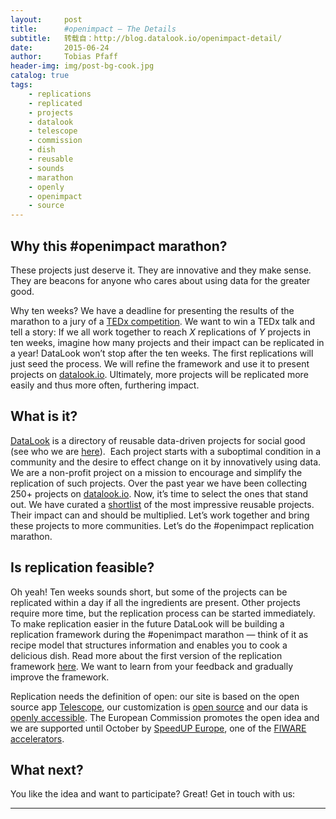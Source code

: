```yaml
---
layout:     post
title:      #openimpact – The Details
subtitle:   转载自：http://blog.datalook.io/openimpact-detail/
date:       2015-06-24
author:     Tobias Pfaff
header-img: img/post-bg-cook.jpg
catalog: true
tags:
    - replications
    - replicated
    - projects
    - datalook
    - telescope
    - commission
    - dish
    - reusable
    - sounds
    - marathon
    - openly
    - openimpact
    - source
---
```


## Why this #openimpact marathon?

These projects just deserve it. They are innovative and they make sense. They are beacons for anyone who cares about using data for the greater good.

Why ten weeks? We have a deadline for presenting the results of the marathon to a jury of a [TEDx competition](http://datanauts.tedxrheinmain.de/). We want to win a TEDx talk and tell a story: If we all work together to reach *X* replications of *Y* projects in ten weeks, imagine how many projects and their impact can be replicated in a year! DataLook won’t stop after the ten weeks. The first replications will just seed the process. We will refine the framework and use it to present projects on [datalook.io](http://datalook.io/). Ultimately, more projects will be replicated more easily and thus more often, furthering impact.

## What is it?

[DataLook](http://datalook.io/) is a directory of reusable data-driven projects for social good (see who we are [here](http://datalook.io/about#team)).  Each project starts with a suboptimal condition in a community and the desire to effect change on it by innovatively using data. We are a non-profit project on a mission to encourage and simplify the replication of such projects. Over the past year we have been collecting 250+ projects on [datalook.io](http://datalook.io/). Now, it’s time to select the ones that stand out. We have curated a [shortlist](http://blog.datalook.io/openimpact) of the most impressive reusable projects. Their impact can and should be multiplied. Let’s work together and bring these projects to more communities. Let’s do the #openimpact replication marathon.

## Is replication feasible?

Oh yeah! Ten weeks sounds short, but some of the projects can be replicated within a day if all the ingredients are present. Other projects require more time, but the replication process can be started immediately. To make replication easier in the future DataLook will be building a replication framework during the #openimpact marathon — think of it as recipe model that structures information and enables you to cook a delicious dish. Read more about the first version of the replication framework [here](http://blog.datalook.io/replication-framework). We want to learn from your feedback and gradually improve the framework.

Replication needs the definition of open: our site is based on the open source app [Telescope](http://telescopeapp.org/), our customization is [open source](https://github.com/jshimko/telescope-datalook) and our data is [openly accessible](http://datalook.io/api). The European Commission promotes the open idea and we are supported until October by [SpeedUP Europe](http://speedupeurope.eu/), one of the [FIWARE accelerators](https://www.fiware.org/accelerators).

## What next?

You like the idea and want to participate? Great! Get in touch with us:

---


 
